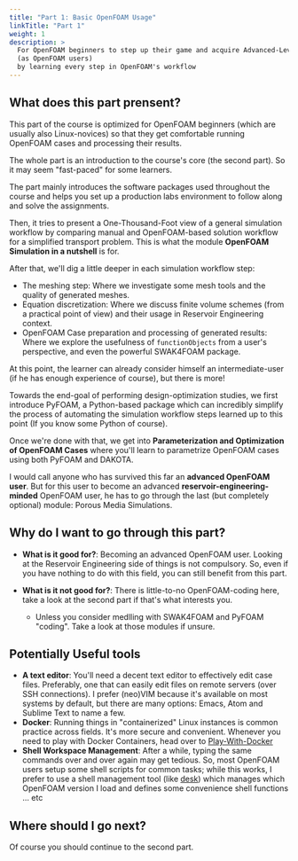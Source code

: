 ```yaml
---
title: "Part 1: Basic OpenFOAM Usage"
linkTitle: "Part 1"
weight: 1
description: >
  For OpenFOAM beginners to step up their game and acquire Advanced-Level skills
  (as OpenFOAM users)
  by learning every step in OpenFOAM's workflow 
---
```


## What does this part prensent?

This part of the course is optimized for OpenFOAM beginners (which are usually also Linux-novices)
so that they get comfortable running OpenFOAM cases and processing their results.

The whole part is an introduction to the course's core (the second part). So it may seem "fast-paced"
for some learners.

The part mainly introduces the software packages used throughout the course and helps
you set up a production labs environment to follow along and solve the assignments.

Then, it tries to present a One-Thousand-Foot view of a general simulation workflow
by comparing manual and OpenFOAM-based solution workflow for a simplified transport problem.
This is what the module **OpenFOAM Simulation in a nutshell** is for.

After that, we'll dig a little deeper in each simulation workflow step:

- The meshing step: Where we investigate some mesh tools and the quality of generated meshes.
- Equation discretization: Where we discuss finite volume schemes (from a practical point of
  view) and their usage in Reservoir Engineering context.
- OpenFOAM Case preparation and processing of generated results: Where we explore the usefulness
  of `functionObjects` from a user's perspective, and even the powerful SWAK4FOAM package.

At this point, the learner can already consider himself an intermediate-user (if he has enough 
experience of course), but there is more!

Towards the end-goal of performing design-optimization studies, we first introduce PyFOAM,
a Python-based package which can incredibly simplify the process of automating the
simulation workflow steps  learned up to this point (If you know some Python of course).

Once we're done with that, we get into **Parameterization and Optimization of OpenFOAM Cases**
where you'll learn to parametrize OpenFOAM cases using both PyFOAM and DAKOTA.

I would call anyone who has survived this far an **advanced OpenFOAM user**. But for this user to
become an advanced **reservoir-engineering-minded** OpenFOAM user, he has to go through the last
(but completely optional) module: Porous Media Simulations.

## Why do I want to go through this part?

- **What is it good for?**: Becoming an advanced OpenFOAM user. Looking at the Reservoir Engineering
  side of things is not compulsory. So, even if you have nothing to do with this field, you
  can still benefit from this part.

- **What is it not good for?**: There is little-to-no OpenFOAM-coding here, take a look at the second part if 
  that's what interests you.
  - Unless you consider medlling with SWAK4FOAM and PyFOAM "coding".
  Take a look at those modules if unsure.

## Potentially Useful tools

- **A text editor**: You'll need a decent text editor to effectively edit case files. Preferably, one
  that can easily edit files on remote servers (over SSH connections). I prefer (neo)VIM because it's
  available on most systems by default, but there are many options: Emacs, Atom and Sublime Text to 
  name a few.
- **Docker**: Running things in "containerized" Linux instances is common practice across fields.
  It's more secure and convenient. Whenever you need to play with Docker Containers, head over to
  [Play-With-Docker](https://labs.play-with-docker.com/)
- **Shell Workspace Management**: After a while, typing the same commands over and over again may get tedious.
  So, most OpenFOAM users setup some shell scripts for common tasks; while this works, I prefer
  to use a shell management tool (like [desk](https://github.com/jamesob/desk)) which manages which OpenFOAM version I load and defines 
  some convenience shell functions ... etc


## Where should I go next?

Of course you should continue to the second part.
